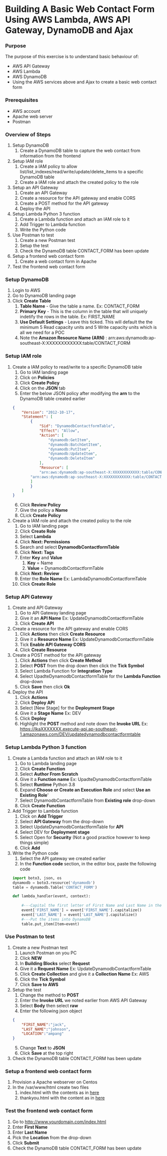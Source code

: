 # Building A Basic Web Contact Form Using AWS Lambda, AWS API Gateway, DynamoDB and Ajax

### Purpose

The purpose of this exercise is to understand basic behaviour of:
- AWS API Gateway
- AWS Lambda
- AWS DynamoDB
- Using the AWS services above and Ajax to create a basic web contact form

### Prerequisites

- AWS account
- Apache web server
- Postman

### Overview of Steps
1. Setup DynamoDB
    1. Create a DynamoDB table to capture the web contact from information from the frontend
2. Setup IAM role
    1. Create a IAM policy to allow list/list_indexes/read/write/update/delete_items to a specific DynamoDB table
    2. Create a IAM role and attach the created policy to the role 
3. Setup an API Gateway
    1. Create an API Gateway
    2. Create a resource for the API gateway and enable CORS
    3. Create a POST method for the API gateway
    4. Deploy the API
4. Setup Lambda Python 3 function
    1. Create a Lambda function and attach an IAM role to it
    2. Add Trigger to Lambda function 
	3. Write the Python code
5. Use Postman to test
    1. Create a new Postman test
	2. Setup the test
	3. Check the DynamoDB table CONTACT_FORM has been update
6. Setup a frontend web contact form
    1. Create a web contact form in Apache
7. Test the frontend web contact form

### Setup DynamoDB
1. Login to AWS
2. Go to DynamoDB landing page
3. Click **Create Table**
    1. **Table Name** - Give the table a name. Ex: CONTACT_FORM
    2. **Primary Key** - This is the column in the table that will uniquely indetify the rows in the table. Ex: FIRST_NAME
    3. **Use Default Settings** - Leave this ticked. This will default the the minimum 5 Read capacity units and 5 Write capacity units which is all we need for a POC
    4. Note the **Amazon Resource Name (ARN)** : arn:aws:dynamodb:ap-southeast-X:XXXXXXXXXXXX:table/CONTACT_FORM

### Setup IAM role
1. Create a IAM policy to read/write to a specific DynamoDB table
    1. Go to IAM landing page
    2. Click on **Policies**
    3. Click **Create Policy**
    4. Click on the **JSON** tab
    5. Enter the below JSON policy after modifying the **arn** to the DynamoDB table created earlier
    ```json
    {
        "Version": "2012-10-17",
        "Statement": [
            {
                "Sid": "DynamodbContactformTable",
                "Effect": "Allow",
                "Action": [
                    "dynamodb:GetItem",
                    "dynamodb:BatchGetItem",
                    "dynamodb:PutItem",
                    "dynamodb:UpdateItem",
                    "dynamodb:DeleteItem"
                ],
                "Resource": [
                "arn:aws:dynamodb:ap-southeast-X:XXXXXXXXXXXX:table/CONTACT_FORM",
    	    "arn:aws:dynamodb:ap-southeast-X:XXXXXXXXXXXX:table/CONTACT_FORM/index/*"
    	    ]
            }
        ]
    }
    ```
    6. Click **Review Policy**
    7. Give the policy a **Name**
    8. CLick **Create Policy**
2. Create a IAM role and attach the created policy to the role
    1. Go to IAM landing page
    2. Click **Create Role**
    3. Select **Lambda**
    4. Click **Next: Permissions**
    5. Search and select **DynamodbContactformTable**
    6. Click **Next: Tags**
    7. Enter **Key** and **Value**
        1. **Key** = Name
        2. **Value** = DynamodbContactformTable
    8. Click **Next: Review**
    9. Enter the **Role Name** Ex: LambdaDynamodbContactformTable
    10. Click **Create Role**

### Setup API Gateway
1. Create and API Gateway 
    1. Go to API Gateway landing page
    2. Give it an **API Name** Ex: UpdateDynamodbContactformTable
    3. Click **Create API**
2. Create a resource for the API gateway and enable CORS
    1. Click **Actions** then click **Create Resource**
    2. Give it a **Resource Name** Ex: UpdateDynamodbContactformTable
    3. Tick **Enable API Gateway CORS**
    4. Click **Create Resource**
3.  Create a POST method for the API gateway
    1. Click **Actions** then click **Create Method**
    2. Select **POST** from the drop down then click the **Tick Symbol**
    3. Select Lambda Function for **Integration Type**
    4. Select UpadteDynamodbContactformTable for the **Lambda Function** drop-down
    5. Click **Save** then click **Ok**
4. Deploy the API
    1. Click **Actions**
    2. Click **Deploy API**
    3. Select [New Stage] for the **Deployment Stage**
    4. Give it a **Stage Name** Ex: DEV
    5. Click **Deploy**
    6. Highlight the **POST** method and note down the **Invoke URL** Ex: https://lkaXXXXXXX.execute-api.ap-southeast-1.amazonaws.com/DEV/updatedynamodbcontactformtable

### Setup Lambda Python 3 function
1. Create a Lambda function and attach an IAM role to it
    1. Go to Lambda landing page
    2. Click **Create Function**
    3. Select **Author From Scratch**
    4. Give it a **Function name** Ex: UpadteDynamodbContactformTable
    5. Select **Runtime** Python 3.8
    6. Expand **Choose or Create an Execution Role** and select **Use an Existing Role**'
    7. Select DynamodbContactformTable from **Existing role** drop-down
    8. Click **Create Function**
 2. Add Trigger to Lambda function
     1. Click on **Add Trigger**
     2. Select **API Gateway** from the drop-down
     3. Select UpdateDynamodbContactformTable for **API**
     4. Select DEV for **Deployment stage**
     5. Select Open for **Security** (Not a good practice however to keep things simple)
     6. Click **Add**
 3. Write the Python code
     1. Select the API gateway we created earlier
     2. In the **Function code** section, in the editor box, paste the following code
    ```python
    import boto3, json, os
    dynamodb = boto3.resource('dynamodb')
    table = dynamodb.Table('CONTACT_FORM')
    
    def lambda_handler(event, context):
        
        #---Capital the first letter of First Name and Last Name in the JSON object
        event['FIRST_NAME'] = event['FIRST_NAME'].capitalize()
        event['LAST_NAME'] = event['LAST_NAME'].capitalize()
        #---Put the items into DynamoDB
        table.put_item(Item=event)
    ```
 
### Use Postman to test
1. Create a new Postman test
    1. Launch Postman on you PC
    2. Click **NEW**
    3. In **Building Blocks** select **Request**
    4. Give it a **Request Name** Ex: UpdateDynamodbContactformTable 
    5. Click **Create Collection** and give it a **Collection Name** Ex: AWS
    6. Click the **Tick Symbol**
    7. Click **Save to AWS**
2. Setup the test
    1. Change the method to **POST**
    2. Enter the **Invoke URL** we noted earlier from AWS API Gateway
    3. Select **Body** then select **raw**
    4. Enter the following json object
    ```json
    {
        "FIRST_NAME":"jack",
        "LAST_NAME":"johnson",
        "LOCATION":"ampang"
    }
    ```
    5. Change **Text** to **JSON**
    6. Click **Save** at the top right
3. Check the DynamoDB table CONTACT_FORM has been update

### Setup a frontend web contact form
1. Provision a Apache webserver on Centos
2. In the /var/www/html create two files
    1. index.html with the contents as in [here](https://github.com/hadriane/aws_apigateway_lambda_dynamodb_contactform/edit/master/index.html)
    2. thankyou.html with the content as in [here](https://github.com/hadriane/aws_apigateway_lambda_dynamodb_contactform/blob/master/thankyou.html)

### Test the frontend web contact form
1. Go to http://www.yourdomain.com/index.html
2. Enter **First Name**
3. Enter **Last Name**
4. Pick the **Location** from the drop-down
5. Click **Submit**
6. Check the DynamoDB table CONTACT_FORM has been update 
